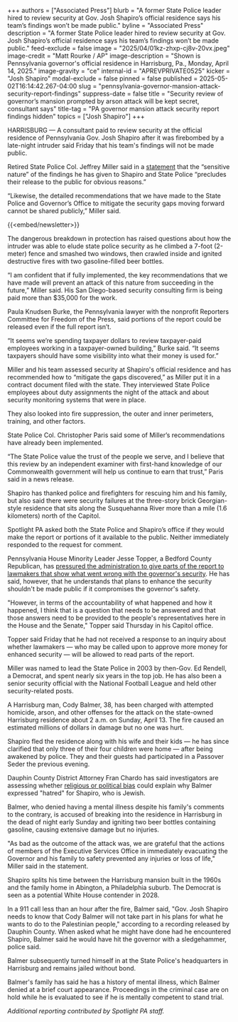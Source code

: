 +++
authors = ["Associated Press"]
blurb = "A former State Police leader hired to review security at Gov. Josh Shapiro’s official residence says his team’s findings won’t be made public."
byline = "Associated Press"
description = "A former State Police leader hired to review security at Gov. Josh Shapiro’s official residence says his team’s findings won’t be made public."
feed-exclude = false
image = "2025/04/01kz-zhxp-cj8v-20vx.jpeg"
image-credit = "Matt Rourke / AP"
image-description = "Shown is Pennsylvania governor's official residence in Harrisburg, Pa., Monday, April 14, 2025."
image-gravity = "ce"
internal-id = "APREVPRIVATE0525"
kicker = "Josh Shapiro"
modal-exclude = false
pinned = false
published = 2025-05-02T16:14:42.267-04:00
slug = "pennsylvania-governor-mansion-attack-security-report-findings"
suppress-date = false
title = "Security review of governor’s mansion prompted by arson attack will be kept secret, consultant says"
title-tag = "PA governor mansion attack security report findings hidden"
topics = ["Josh Shapiro"]
+++

HARRISBURG — A consultant paid to review security at the official residence of Pennsylvania Gov. Josh Shapiro after it was firebombed by a late-night intruder said Friday that his team&#39;s findings will not be made public.

Retired State Police Col. Jeffrey Miller said in a <a href="https://www.jeffreymillerconsulting.com/governors-residence-assessment">statement</a> that the “sensitive nature” of the findings he has given to Shapiro and State Police “precludes their release to the public for obvious reasons.”

“Likewise, the detailed recommendations that we have made to the State Police and Governor’s Office to mitigate the security gaps moving forward cannot be shared publicly,” Miller said.

{{<embed/newsletter>}}

The dangerous breakdown in protection has raised questions about how the intruder was able to elude state police security as he climbed a 7-foot (2-meter) fence and smashed two windows, then crawled inside and ignited destructive fires with two gasoline-filled beer bottles.

“I am confident that if fully implemented, the key recommendations that we have made will prevent an attack of this nature from succeeding in the future,” Miller said. His San Diego-based security consulting firm is being paid more than $35,000 for the work.

Paula Knudsen Burke, the Pennsylvania lawyer with the nonprofit Reporters Committee for Freedom of the Press, said portions of the report could be released even if the full report isn’t.

“It seems we’re spending taxpayer dollars to review taxpayer-paid employees working in a taxpayer-owned building,” Burke said. “It seems taxpayers should have some visibility into what their money is used for.”

Miller and his team assessed security at Shapiro&#39;s official residence and has recommended how to “mitigate the gaps discovered,” as Miller put it in a contract document filed with the state. They interviewed State Police employees about duty assignments the night of the attack and about security monitoring systems that were in place.

They also looked into fire suppression, the outer and inner perimeters, training, and other factors.

State Police Col. Christopher Paris said some of Miller’s recommendations have already been implemented.

“The State Police value the trust of the people we serve, and I believe that this review by an independent examiner with first-hand knowledge of our Commonwealth government will help us continue to earn that trust,” Paris said in a news release.

Shapiro has thanked police and firefighters for rescuing him and his family, but also said there were security failures at the three-story brick Georgian-style residence that sits along the Susquehanna River more than a mile (1.6 kilometers) north of the Capitol.

Spotlight PA asked both the State Police and Shapiro’s office if they would make the report or portions of it available to the public. Neither immediately responded to the request for comment.

Pennsylvania House Minority Leader Jesse Topper, a Bedford County Republican, has <a href="https://www.spotlightpa.org/news/2025/05/pennsylvania-governor-home-security-failure-investigation-jesse-topper/">pressured the administration to give parts of the report to lawmakers that show what went wrong with the governor&#39;s security</a>. He has said, however, that he understands that plans to enhance the security shouldn&#39;t be made public if it compromises the governor&#39;s safety.

&#34;However, in terms of the accountability of what happened and how it happened, I think that is a question that needs to be answered and that those answers need to be provided to the people&#39;s representatives here in the House and the Senate,&#34; Topper said Thursday in his Capitol office.

Topper said Friday that he had not received a response to an inquiry about whether lawmakers — who may be called upon to approve more money for enhanced security — will be allowed to read parts of the report.

Miller was named to lead the State Police in 2003 by then-Gov. Ed Rendell, a Democrat, and spent nearly six years in the top job. He has also been a senior security official with the National Football League and held other security-related posts.

A Harrisburg man, Cody Balmer, 38, has been charged with attempted homicide, arson, and other offenses for the attack on the state-owned Harrisburg residence about 2 a.m. on Sunday, April 13. The fire caused an estimated millions of dollars in damage but no one was hurt.

Shapiro fled the residence along with his wife and their kids — he has since clarified that only three of their four children were home — after being awakened by police. They and their guests had participated in a Passover Seder the previous evening.

Dauphin County District Attorney Fran Chardo has said investigators are assessing whether <a href="https://www.spotlightpa.org/news/2025/04/pennsylvania-governor-residence-fire-hate-crime/">religious or political bias</a> could explain why Balmer expressed &#34;hatred&#34; for Shapiro, who is Jewish.

Balmer, who denied having a mental illness despite his family&#39;s comments to the contrary, is accused of breaking into the residence in Harrisburg in the dead of night early Sunday and igniting two beer bottles containing gasoline, causing extensive damage but no injuries.

&#34;As bad as the outcome of the attack was, we are grateful that the actions of members of the Executive Services Office in immediately evacuating the Governor and his family to safety prevented any injuries or loss of life,&#34; Miller said in the statement.

Shapiro splits his time between the Harrisburg mansion built in the 1960s and the family home in Abington, a Philadelphia suburb. The Democrat is seen as a potential White House contender in 2028.

In a 911 call less than an hour after the fire, Balmer said, &#34;Gov. Josh Shapiro needs to know that Cody Balmer will not take part in his plans for what he wants to do to the Palestinian people,&#34; according to a recording released by Dauphin County. When asked what he might have done had he encountered Shapiro, Balmer said he would have hit the governor with a sledgehammer, police said.

Balmer subsequently turned himself in at the State Police&#39;s headquarters in Harrisburg and remains jailed without bond.

Balmer&#39;s family has said he has a history of mental illness, which Balmer denied at a brief court appearance. Proceedings in the criminal case are on hold while he is evaluated to see if he is mentally competent to stand trial.

<em>Additional reporting contributed by Spotlight PA staff.</em>

